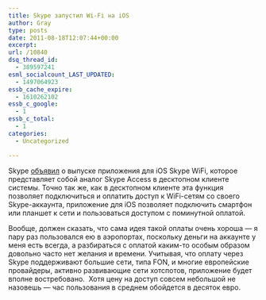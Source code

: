 ```yaml
---
title: Skype запустил Wi-Fi на iOS
author: Gray
type: posts
date: 2011-08-18T12:07:44+00:00
excerpt:
url: /10840
dsq_thread_id:
  - 389597241
esml_socialcount_LAST_UPDATED:
  - 1497064923
essb_cache_expire:
  - 1610262102
essb_c_google:
  - 1
essb_c_total:
  - 1
categories:
  - Uncategorized

---
```








Skype [объявил][1] о выпуске приложения для iOS Skype WiFi, которое представляет собой аналог Skype Access в десктопном клиенте системы. Точно так же, как в десктопном клиенте эта функция позволяет подключиться и оплатить доступ к WiFi-сетям со своего Skype-аккаунта, приложение для iOS позволяет подключить смартфон или планшет к сети и пользоваться доступом с поминутной оплатой.

Вообще, должен сказать, что сама идея такой оплаты очень хороша — я пару раз пользовался ею в аэропортах, поскольку деньги на аккаунте у меня есть всегда, а разбираться с оплатой каким-то особым образом довольно часто нет желания и времени. Учитывая, что оплату через Skype поддерживают большие сети, типа FON, и многие европейские провайдеры, активно развивающие сети хотспотов, приложение будет вполне востребовано.  Хотя цену на доступ совсем небольшой не назовешь — час пользования в среднем обойдется в десяток евро.

 [1]: http://blogs.skype.com/en/2011/08/skype_wifi_-_now_available_on.html